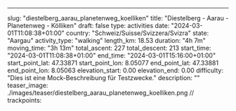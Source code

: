 ---
slug: "diestelberg_aarau_planetenweg_koelliken"
title: "Diestelberg - Aarau - Planetenweg - Kölliken"
draft: false
type: activities
date: "2024-03-01T11:08:38+01:00"
country: "Schweiz/Suisse/Svizzera/Svizra"
state: "Aargau"
activity_type: "walking"
length_km: 18.53
duration: "4h 7m"
moving_time: "3h 13m"
total_ascent: 227
total_descent: 213
start_time: "2024-03-01T11:08:38+01:00"
end_time: "2024-03-01T15:16:00+01:00"
start_point_lat: 47.33871
start_point_lon: 8.05077
end_point_lat: 47.33881
end_point_lon: 8.05063
elevation_start: 0.00
elevation_end: 0.00
difficulty: "Dies ist eine Mock-Beschreibung für Testzwecke."
description: ""
teaser_image: ./images/teaser/diestelberg_aarau_planetenweg_koelliken.png
// trackpoints:
